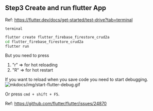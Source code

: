 ## Step3 Create and run flutter App

Ref: https://flutter.dev/docs/get-started/test-drive?tab=terminal

`terminal`
```bash
flutter create flutter_firebase_firestore_crud2a
cd flutter_firebase_firestore_crud2a
flutter run
```

But you need to press
1. "r" => for hot reloading
2. "R" => for hot restart

If you want to reload when you save code you need to start debugging.
![mkdocs/img/start-flutter-debug.gif](img/start-flutter-debug.gif)

Or press `cmd + shift + F5`.

Ref: https://github.com/flutter/flutter/issues/24870

